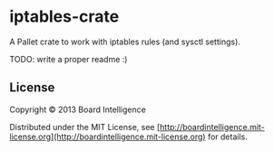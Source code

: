 # iptables-crate

A Pallet crate to work with iptables rules (and sysctl settings).

TODO: write a proper readme :)

## License

Copyright © 2013 Board Intelligence

Distributed under the MIT License, see
[http://boardintelligence.mit-license.org](http://boardintelligence.mit-license.org)
for details.
